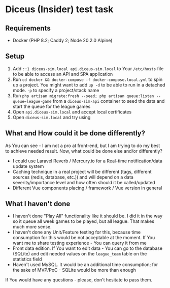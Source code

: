 # Diceus (Insider) test task

## Requirements

- Docker (PHP 8.2; Caddy 2; Node 20.2.0 Alpine)

## Setup

1. Add `::1	diceus-sim.local api.diceus-sim.local` to Your `/etc/hosts` file to be able to access an API and SPA
   application
2. Run `cd docker && docker-compose -f docker-compose.local.yml` to spin up a project. You might want to add `up -d` to
   be able to run in a detached mode. `-p` to specify a project/stack name
3. Run `php artisan migrate:fresh --seed; php artisan queue:listen --queue=league-game` from a `diceus-sim-api`
   container to seed the data and start the queue for the league games
4. Open `api.diceus-sim.local` and accept local certificates
5. Open `diceus-sim.local` and try using

## What and How could it be done differently?

As You can see - I am not a pro at front-end, but I am trying to do my best to achieve needed result.
Now, what could be done else and/or differently?

- I could use Laravel Reverb / Mercury.io for a Real-time notification/data update system
- Caching technique in a real project will be different (tags, different sources (redis, database, etc.)) and will
  depend on a data severity/importance level and how often should it be called/updated
- Different Vue components placing / framework / Vue version in general

## What I haven't done

- I haven't done "Play All" functionality like it should be. I did it in the way so it queue all week games to be
  played, but all league. That makes much more sense.
- I haven't done any Unit/Feature testing for this, because time consumption for this would be not acceptable at the
  moment. If You want me to share testing experience - You can query it from me
- Front data edition. If You want to edit data - You can go to the database (SQLite) and edit needed values on the
  `league_team` table on the statistics field
- Haven't used MySQL. It would be an additional time consumption; for the sake of MVP/PoC - SQLite would be more than enough

If You would have any questions - please, don't hesitate to pass them.
